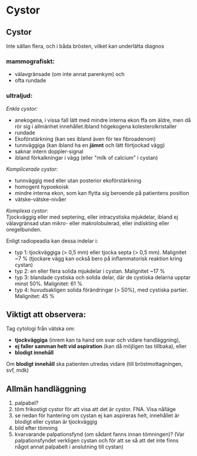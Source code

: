 # Cystor

## Cystor

Inte sällan flera, och i båda brösten, vilket kan underlätta diagnos

### mammografiskt:
- välavgränsade (om inte annat parenkym) och
- ofta rundade

### ultraljud:  
*Enkla cystor:*
- anekogena, i vissa fall lätt med mindre interna ekon ffa om äldre, men då rör sig i allmänhet innehållet.Ibland högekogena kolesterolkristaller
- rundade
- Ekoförstärkning (kan ses ibland även för tex fibroadenom)
- tunnväggiga (kan ibland ha en **jämnt** och lätt förtjockad vägg)
- saknar intern doppler-signal
- ibland förkalkningar i vägg (eller "milk of calcium" i cystan)

*Komplicerade cystor*:  
- tunnväggig med eller utan posterior ekoförstärkning
- homogent hypoekoisk
- mindre interna ekon, som kan flytta sig beroende på patientens position
- vätske-vätske-nivåer

*Komplexa cystor*:  
Tjockväggig eller med septering, eller intracystiska mjukdelar, ibland ej välavgränsad utan mikro- eller makrolobulerad, eller indiskting eller oregelbunden.

Enligt radiopeadia kan dessa indelar i:
- typ 1: tjockväggiga (> 0,5 mm) eller tjocka septa (> 0,5 mm). Malignitet ~7 %
    (tjockare vägg kan också bero på inflammatorisk reaktion kring cystan)
- typ 2: en eller flera solida mjukdelar i cystan. Malignitet ~17 %
- typ 3: blandade cystiska och solida delar, där de cystiska delarna upptar minst 50%. Malignitet: 61 %
- typ 4: huvudsakligen solida förändringar (> 50%), med cystiska partier. Malignitet: 45 %

## **Viktigt** att observera:  

Tag cytologi från vätska om:
- **tjockväggiga** (inrem kan ta hand om svar och vidare handläggning),
- **ej faller samman helt vid aspiration** (kan då möjligen tas tillbaka), eller
- **blodigt innehåll**

Om **blodigt innehåll** ska patienten utredas vidare (till bröstmottagningen, svf, mdk)

## Allmän handläggning

1. palpabel?
1. töm frikostigt cystor för att visa att det är cystor. FNA. Visa nålläge
1. se nedan för hantering om cystan ej kan aspireras helt, innehållet är blodigt eller cystan är tjockväggig
1. bild efter tömning
1. kvarvarande palpationsfynd (om sådant fanns innan tömningen)? (Var palpationsfyndet verkligen cystan och för att se så att det inte finns något annat palpabelt i anslutning till cystan)




